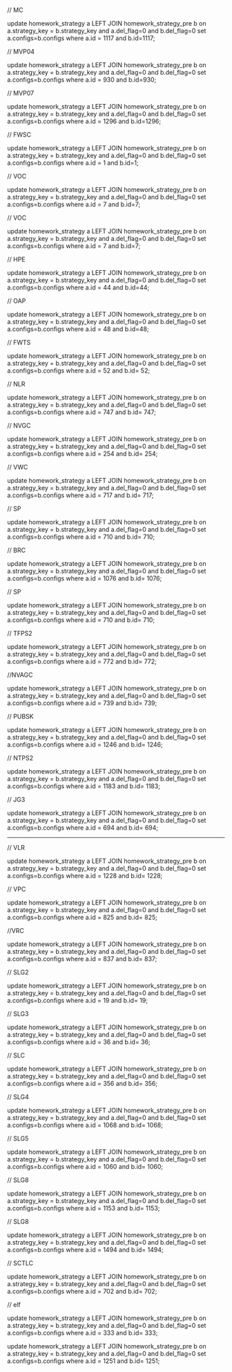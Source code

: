 // MC

update homework_strategy a LEFT JOIN homework_strategy_pre b on a.strategy_key = b.strategy_key and a.del_flag=0 and b.del_flag=0 set a.configs=b.configs where a.id = 1117 and b.id=1117;



// MVP04

update homework_strategy a LEFT JOIN homework_strategy_pre b on a.strategy_key = b.strategy_key and a.del_flag=0 and b.del_flag=0 set a.configs=b.configs where a.id = 930 and b.id=930;



// MVP07

update homework_strategy a LEFT JOIN homework_strategy_pre b on a.strategy_key = b.strategy_key and a.del_flag=0 and b.del_flag=0 set a.configs=b.configs where a.id = 1296 and b.id=1296;



// FWSC

update homework_strategy a LEFT JOIN homework_strategy_pre b on a.strategy_key = b.strategy_key and a.del_flag=0 and b.del_flag=0 set a.configs=b.configs where a.id = 1 and b.id=1;



// VOC

update homework_strategy a LEFT JOIN homework_strategy_pre b on a.strategy_key = b.strategy_key and a.del_flag=0 and b.del_flag=0 set a.configs=b.configs where a.id = 7 and b.id=7;



// VOC

update homework_strategy a LEFT JOIN homework_strategy_pre b on a.strategy_key = b.strategy_key and a.del_flag=0 and b.del_flag=0 set a.configs=b.configs where a.id = 7 and b.id=7;



// HPE

update homework_strategy a LEFT JOIN homework_strategy_pre b on a.strategy_key = b.strategy_key and a.del_flag=0 and b.del_flag=0 set a.configs=b.configs where a.id = 44 and b.id=44;



// OAP

update homework_strategy a LEFT JOIN homework_strategy_pre b on a.strategy_key = b.strategy_key and a.del_flag=0 and b.del_flag=0 set a.configs=b.configs where a.id = 48 and b.id=48;



// FWTS

update homework_strategy a LEFT JOIN homework_strategy_pre b on a.strategy_key = b.strategy_key and a.del_flag=0 and b.del_flag=0 set a.configs=b.configs where a.id = 52 and b.id= 52;



// NLR

update homework_strategy a LEFT JOIN homework_strategy_pre b on a.strategy_key = b.strategy_key and a.del_flag=0 and b.del_flag=0 set a.configs=b.configs where a.id = 747 and b.id= 747;



// NVGC

update homework_strategy a LEFT JOIN homework_strategy_pre b on a.strategy_key = b.strategy_key and a.del_flag=0 and b.del_flag=0 set a.configs=b.configs where a.id = 254 and b.id= 254;



// VWC

update homework_strategy a LEFT JOIN homework_strategy_pre b on a.strategy_key = b.strategy_key and a.del_flag=0 and b.del_flag=0 set a.configs=b.configs where a.id = 717 and b.id= 717;



// SP

update homework_strategy a LEFT JOIN homework_strategy_pre b on a.strategy_key = b.strategy_key and a.del_flag=0 and b.del_flag=0 set a.configs=b.configs where a.id = 710 and b.id= 710;



// BRC

update homework_strategy a LEFT JOIN homework_strategy_pre b on a.strategy_key = b.strategy_key and a.del_flag=0 and b.del_flag=0 set a.configs=b.configs where a.id = 1076 and b.id= 1076;



// SP

update homework_strategy a LEFT JOIN homework_strategy_pre b on a.strategy_key = b.strategy_key and a.del_flag=0 and b.del_flag=0 set a.configs=b.configs where a.id = 710 and b.id= 710;



// TFPS2

update homework_strategy a LEFT JOIN homework_strategy_pre b on a.strategy_key = b.strategy_key and a.del_flag=0 and b.del_flag=0 set a.configs=b.configs where a.id = 772 and b.id= 772;



//NVAGC

update homework_strategy a LEFT JOIN homework_strategy_pre b on a.strategy_key = b.strategy_key and a.del_flag=0 and b.del_flag=0 set a.configs=b.configs where a.id = 739 and b.id= 739;



// PUBSK

update homework_strategy a LEFT JOIN homework_strategy_pre b on a.strategy_key = b.strategy_key and a.del_flag=0 and b.del_flag=0 set a.configs=b.configs where a.id = 1246 and b.id= 1246;



// NTPS2

update homework_strategy a LEFT JOIN homework_strategy_pre b on a.strategy_key = b.strategy_key and a.del_flag=0 and b.del_flag=0 set a.configs=b.configs where a.id = 1183 and b.id= 1183;



// JG3

update homework_strategy a LEFT JOIN homework_strategy_pre b on a.strategy_key = b.strategy_key and a.del_flag=0 and b.del_flag=0 set a.configs=b.configs where a.id = 694 and b.id= 694;



---



// VLR

update homework_strategy a LEFT JOIN homework_strategy_pre b on a.strategy_key = b.strategy_key and a.del_flag=0 and b.del_flag=0 set a.configs=b.configs where a.id = 1228 and b.id= 1228;



// VPC

update homework_strategy a LEFT JOIN homework_strategy_pre b on a.strategy_key = b.strategy_key and a.del_flag=0 and b.del_flag=0 set a.configs=b.configs where a.id = 825 and b.id= 825;



//VRC

update homework_strategy a LEFT JOIN homework_strategy_pre b on a.strategy_key = b.strategy_key and a.del_flag=0 and b.del_flag=0 set a.configs=b.configs where a.id = 837 and b.id= 837;



// SLG2

update homework_strategy a LEFT JOIN homework_strategy_pre b on a.strategy_key = b.strategy_key and a.del_flag=0 and b.del_flag=0 set a.configs=b.configs where a.id = 19 and b.id= 19;



// SLG3

update homework_strategy a LEFT JOIN homework_strategy_pre b on a.strategy_key = b.strategy_key and a.del_flag=0 and b.del_flag=0 set a.configs=b.configs where a.id = 36 and b.id= 36;



// SLC

update homework_strategy a LEFT JOIN homework_strategy_pre b on a.strategy_key = b.strategy_key and a.del_flag=0 and b.del_flag=0 set a.configs=b.configs where a.id = 356 and b.id= 356;



// SLG4

update homework_strategy a LEFT JOIN homework_strategy_pre b on a.strategy_key = b.strategy_key and a.del_flag=0 and b.del_flag=0 set a.configs=b.configs where a.id = 1068 and b.id= 1068;



// SLG5

update homework_strategy a LEFT JOIN homework_strategy_pre b on a.strategy_key = b.strategy_key and a.del_flag=0 and b.del_flag=0 set a.configs=b.configs where a.id = 1060 and b.id= 1060;



// SLG8

update homework_strategy a LEFT JOIN homework_strategy_pre b on a.strategy_key = b.strategy_key and a.del_flag=0 and b.del_flag=0 set a.configs=b.configs where a.id = 1153 and b.id= 1153;



// SLG8

update homework_strategy a LEFT JOIN homework_strategy_pre b on a.strategy_key = b.strategy_key and a.del_flag=0 and b.del_flag=0 set a.configs=b.configs where a.id = 1494 and b.id= 1494;



// SCTLC

update homework_strategy a LEFT JOIN homework_strategy_pre b on a.strategy_key = b.strategy_key and a.del_flag=0 and b.del_flag=0 set a.configs=b.configs where a.id = 702 and b.id= 702;







// elf

update homework_strategy a LEFT JOIN homework_strategy_pre b on a.strategy_key = b.strategy_key and a.del_flag=0 and b.del_flag=0 set a.configs=b.configs where a.id = 333 and b.id= 333;



update homework_strategy a LEFT JOIN homework_strategy_pre b on a.strategy_key = b.strategy_key and a.del_flag=0 and b.del_flag=0 set a.configs=b.configs where a.id = 1251 and b.id= 1251;





